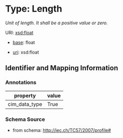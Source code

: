 # Type: Length




_Unit of length. It shall be a positive value or zero._



URI: [xsd:float](http://www.w3.org/2001/XMLSchema#float)

* [base](https://w3id.org/linkml/base): float

* [uri](https://w3id.org/linkml/uri): xsd:float









## Identifier and Mapping Information





### Annotations

| property | value |
| --- | --- |
| cim_data_type | True || uri | cim:Length |



### Schema Source


* from schema: http://iec.ch/TC57/2007/profile#



